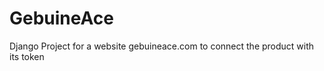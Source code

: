 GebuineAce
==========

Django Project for a website gebuineace.com to connect the product with its token

